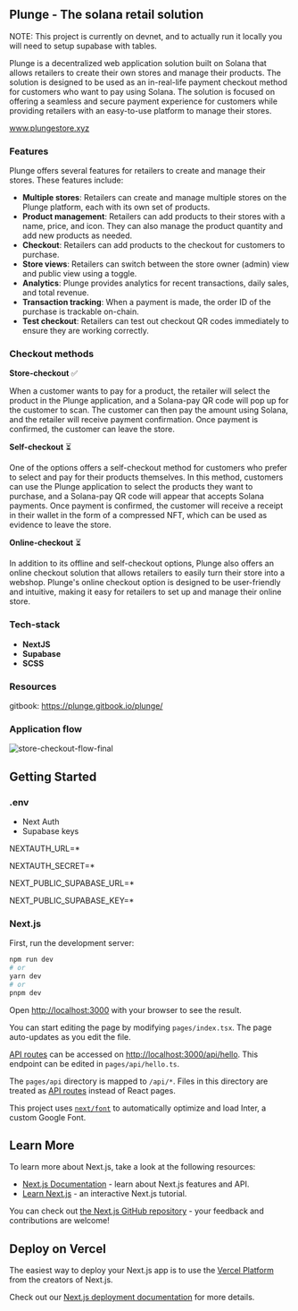 
## Plunge - The solana retail solution

NOTE: This project is currently on devnet, and to actually run it locally you will need to setup supabase with tables.

Plunge is a decentralized web application solution built on Solana that allows retailers to create their own stores and manage their products. The solution is designed to be used as an in-real-life payment checkout method for customers who want to pay using Solana. The solution is focused on offering a seamless and secure payment experience for customers while providing retailers with an easy-to-use platform to manage their stores.

www.plungestore.xyz

### Features

Plunge offers several features for retailers to create and manage their stores. These features include:

- **Multiple stores**: Retailers can create and manage multiple stores on the Plunge platform, each with its own set of products.
- **Product management**: Retailers can add products to their stores with a name, price, and icon. They can also manage the product quantity and add new products as needed.
- **Checkout**: Retailers can add products to the checkout for customers to purchase.
- **Store views**: Retailers can switch between the store owner (admin) view and public view using a toggle.
- **Analytics**: Plunge provides analytics for recent transactions, daily sales, and total revenue.
- **Transaction tracking**: When a payment is made, the order ID of the purchase is trackable on-chain.
- **Test checkout**: Retailers can test out checkout QR codes immediately to ensure they are working correctly.

### Checkout methods

**Store-checkout** ✅

When a customer wants to pay for a product, the retailer will select the product in the Plunge application, and a Solana-pay QR code will pop up for the customer to scan. The customer can then pay the amount using Solana, and the retailer will receive payment confirmation. Once payment is confirmed, the customer can leave the store.

**Self-checkout** ⏳

One of the options offers a self-checkout method for customers who prefer to select and pay for their products themselves. In this method, customers can use the Plunge application to select the products they want to purchase, and a Solana-pay QR code will appear that accepts Solana payments. Once payment is confirmed, the customer will receive a receipt in their wallet in the form of a compressed NFT, which can be used as evidence to leave the store.

**Online-checkout** ⏳

In addition to its offline and self-checkout options, Plunge also offers an online checkout solution that allows retailers to easily turn their store into a webshop. Plunge's online checkout option is designed to be user-friendly and intuitive, making it easy for retailers to set up and manage their online store.

### Tech-stack

- **NextJS**
- **Supabase**
- **SCSS**


### Resources

gitbook: https://plunge.gitbook.io/plunge/

### Application flow

![store-checkout-flow-final](https://user-images.githubusercontent.com/24295554/225170565-67b3e546-a781-48ab-a24b-7d89c1c6abd1.png)

## Getting Started

### .env

- Next Auth
- Supabase keys

NEXTAUTH_URL=*

NEXTAUTH_SECRET=*

NEXT_PUBLIC_SUPABASE_URL=*

NEXT_PUBLIC_SUPABASE_KEY=*

### Next.js

First, run the development server:

```bash
npm run dev
# or
yarn dev
# or
pnpm dev
```

Open [http://localhost:3000](http://localhost:3000) with your browser to see the result.

You can start editing the page by modifying `pages/index.tsx`. The page auto-updates as you edit the file.

[API routes](https://nextjs.org/docs/api-routes/introduction) can be accessed on [http://localhost:3000/api/hello](http://localhost:3000/api/hello). This endpoint can be edited in `pages/api/hello.ts`.

The `pages/api` directory is mapped to `/api/*`. Files in this directory are treated as [API routes](https://nextjs.org/docs/api-routes/introduction) instead of React pages.

This project uses [`next/font`](https://nextjs.org/docs/basic-features/font-optimization) to automatically optimize and load Inter, a custom Google Font.

## Learn More

To learn more about Next.js, take a look at the following resources:

- [Next.js Documentation](https://nextjs.org/docs) - learn about Next.js features and API.
- [Learn Next.js](https://nextjs.org/learn) - an interactive Next.js tutorial.

You can check out [the Next.js GitHub repository](https://github.com/vercel/next.js/) - your feedback and contributions are welcome!

## Deploy on Vercel

The easiest way to deploy your Next.js app is to use the [Vercel Platform](https://vercel.com/new?utm_medium=default-template&filter=next.js&utm_source=create-next-app&utm_campaign=create-next-app-readme) from the creators of Next.js.

Check out our [Next.js deployment documentation](https://nextjs.org/docs/deployment) for more details.
